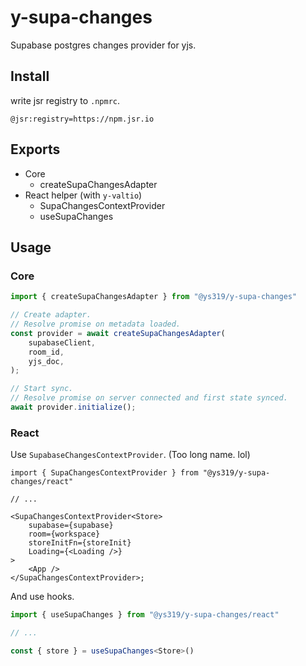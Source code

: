 # y-supa-changes

Supabase postgres changes provider for yjs.

## Install

write jsr registry to `.npmrc`.

```
@jsr:registry=https://npm.jsr.io
```

## Exports

- Core
  - createSupaChangesAdapter
- React helper (with `y-valtio`)
  - SupaChangesContextProvider
  - useSupaChanges

## Usage

### Core

```typescript
import { createSupaChangesAdapter } from "@ys319/y-supa-changes"

// Create adapter.
// Resolve promise on metadata loaded.
const provider = await createSupaChangesAdapter(
    supabaseClient,
    room_id,
    yjs_doc,
);

// Start sync.
// Resolve promise on server connected and first state synced.
await provider.initialize();
```

### React

Use `SupabaseChangesContextProvider`. (Too long name. lol)

```tsx
import { SupaChangesContextProvider } from "@ys319/y-supa-changes/react"

// ...

<SupaChangesContextProvider<Store>
    supabase={supabase}
    room={workspace}
    storeInitFn={storeInit}
    Loading={<Loading />}
>
    <App />
</SupaChangesContextProvider>;
```

And use hooks.

```typescript
import { useSupaChanges } from "@ys319/y-supa-changes/react"

// ...

const { store } = useSupaChanges<Store>()
```

